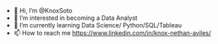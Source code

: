 - 👋 Hi, I’m @KnoxSoto
- 👀 I’m interested in becoming a Data Analyst
- 🌱 I’m currently learning Data Science/ Python/SQL/Tableau
- 📫 How to reach me https://www.linkedin.com/in/knox-nethan-aviles/

<!---
KnoxSoto/KnoxSoto is a ✨ special ✨ repository because its `README.md` (this file) appears on your GitHub profile.
You can click the Preview link to take a look at your changes.
--->
